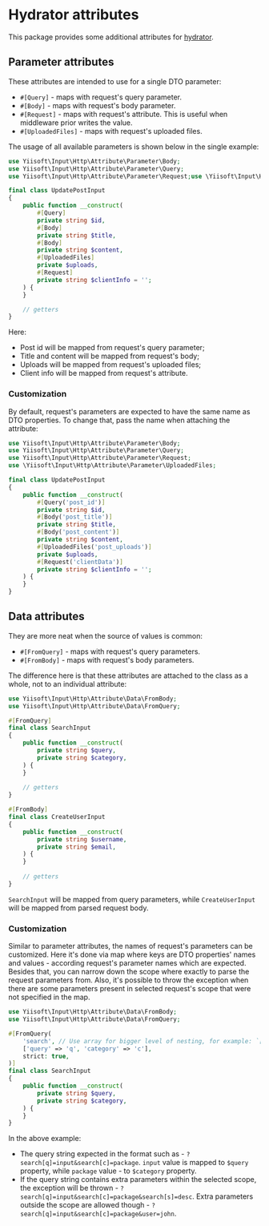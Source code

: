 # Hydrator attributes

This package provides some additional attributes for [hydrator](https://github.com/yiisoft/hydrator).

## Parameter attributes

These attributes are intended to use for a single DTO parameter: 

- `#[Query]` - maps with request's query parameter.
- `#[Body]` - maps with request's body parameter.
- `#[Request]` - maps with request's attribute. This is useful when middleware prior writes the value.
- `#[UploadedFiles]` - maps with request's uploaded files. 

The usage of all available parameters is shown below in the single example:

```php
use Yiisoft\Input\Http\Attribute\Parameter\Body;
use Yiisoft\Input\Http\Attribute\Parameter\Query;
use Yiisoft\Input\Http\Attribute\Parameter\Request;use \Yiisoft\Input\Http\Attribute\Parameter\UploadedFiles;

final class UpdatePostInput
{
    public function __construct(
        #[Query]
        private string $id,
        #[Body]        
        private string $title,
        #[Body]        
        private string $content,
        #[UploadedFiles]        
        private $uploads,
        #[Request]
        private string $clientInfo = '';
    ) {
    }

    // getters       
} 
```

Here:

- Post id will be mapped from request's query parameter;
- Title and content will be mapped from request's body;
- Uploads will be mapped from request's uploaded files;
- Client info will be mapped from request's attribute.

### Customization

By default, request's parameters are expected to have the same name as DTO properties. To change that, pass the name
when attaching the attribute:

```php
use Yiisoft\Input\Http\Attribute\Parameter\Body;
use Yiisoft\Input\Http\Attribute\Parameter\Query;
use Yiisoft\Input\Http\Attribute\Parameter\Request;
use \Yiisoft\Input\Http\Attribute\Parameter\UploadedFiles;

final class UpdatePostInput
{
    public function __construct(
        #[Query('post_id')]
        private string $id,
        #[Body('post_title')]        
        private string $title,
        #[Body('post_content')]        
        private string $content,
        #[UploadedFiles('post_uploads')]        
        private $uploads,
        #[Request('clientData')]
        private string $clientInfo = '';
    ) {
    }   
} 
```

## Data attributes

They are more neat when the source of values is common:

- `#[FromQuery]` - maps with request's query parameters.
- `#[FromBody]` - maps with request's body parameters.

The difference here is that these attributes are attached to the class as a whole, not to an individual attribute:

```php
use Yiisoft\Input\Http\Attribute\Data\FromBody;
use Yiisoft\Input\Http\Attribute\Data\FromQuery; 

#[FromQuery]
final class SearchInput
{
    public function __construct(
        private string $query,
        private string $category,
    ) {
    }
    
    // getters
}

#[FromBody]
final class CreateUserInput
{
    public function __construct(
        private string $username,
        private string $email,
    ) {
    }
    
    // getters
}
```

`SearchInput` will be mapped from query parameters, while `CreateUserInput` will be mapped from parsed request body.                   

### Customization

Similar to parameter attributes, the names of request's parameters can be customized. Here it's done via map where keys
are DTO properties' names and values - according request's parameter names which are expected. Besides that, you can 
narrow down the scope where exactly to parse the request parameters from. Also, it's possible to throw the exception
when there are some parameters present in selected request's scope that were not specified in the map.

```php
use Yiisoft\Input\Http\Attribute\Data\FromBody;
use Yiisoft\Input\Http\Attribute\Data\FromQuery; 

#[FromQuery(
    'search', // Use array for bigger level of nesting, for example: `['client', 'search']`. 
    ['query' => 'q', 'category' => 'c'], 
    strict: true,
)]
final class SearchInput
{
    public function __construct(
        private string $query,
        private string $category,
    ) {
    }
}
```

In the above example:

- The query string expected in the format such as - `?search[q]=input&search[c]=package`. `input` value is mapped to
`$query` property, while `package` value - to `$category` property. 
- If the query string contains extra parameters within the selected scope, the exception will be thrown - 
`?search[q]=input&search[c]=package&search[s]=desc`. Extra parameters outside the scope are allowed though - 
`?search[q]=input&search[c]=package&user=john`.
